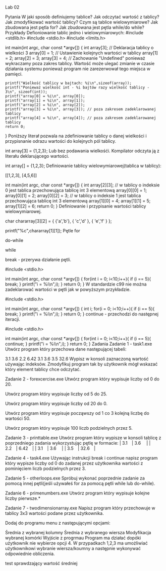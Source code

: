 Lab 02

Pytania
W jaki sposób definiujemy tablice?
Jak odczytać wartość z tablicy?
Jak zmodyfikować wartość tablicy?
Czym są tablice wielowymiarowe?
Jak zbudowana jest pętla for?
Jak zbudowana jest pętla while/do while?
Przykłady
Defioniowanie tablic jedno i wielowymiarowych:
#include <stdlib.h>
#include <stdio.h>
#include <limits.h>

int main(int argc, char const *argv[])
{
    int array[3]; // Deklaracja tablicy o wielkości 3
    array[0] = 1; // Ustawienie kolejnych wartości w tablicy
    array[1] = 2;
    array[2] = 3;
    array[3] = 4; // Zachowanie "Undefined" ponieważ wykraczamy poza zakres tablicy. Wartość może ulegać zmianie w czasie działania systemu ponieważ program nie zarezerwował tego miejsca w pamięci.
     
    printf("Wielkość tablicy w bajtach: %i\n",sizeof(array));
    printf("Ponieważ wielkość int - %i bajtów razy wielkość tablicy - 3\n", sizeof(int));
    printf("array[0] = %i\n", array[0]);
    printf("array[1] = %i\n", array[1]);
    printf("array[2] = %i\n", array[2]);
    printf("array[3] = %i\n", array[3]); // poza zakresem zadeklarowanej tablicy
    printf("array[4] = %i\n", array[4]); // poza zakresem zadeklarowanej tablicy
    return 0;
}
Poniższy literał pozwala na zdefiniowanie tablicy o danej wielkości i przypisnanie odrazu wartości do kolejnych pól tablicy.

int array[3] = {1,2,3};
Lub bez podawania wielkośći. Kompilator odczyta ją z literału deklarującego wartości.

int array[] = {1,2,3};
Definiowanie tablicy wielowymiarowej(tablica w tablicy):

[[1,2,3],
[4,5,6]]

int main(int argc, char const *argv[])
{
    int array[2][3];
    // w tablicy o indeksie 0 jest tablica przechowująca tablicę int 3 elementową
    array[0][0] = 1; 
    array[0][1] = 2;
    array[0][2] = 3;
    // w tablicy o indeksie 1 jest tablica przechowująca tablicę int 3 elementową
    array[1][0] = 4; 
    array[1][1] = 5;
    array[1][2] = 6;
    return 0;
}
Definiowanie i przypisanie wartości tablicy wielowymiarowej.

char chararray[3][2] = { {'a','b'},
                         { 'c','d' },
                         { 'e','f' } };

printf("%c",chararray[1][1]);
Pętle
for

do-while

while

break - przerywa działanie pętli.

#include <stdio.h>

int main(int argc, char const *argv[])
{
    for(int i = 0; i<10;i++){
        if (i == 5){
            break;
        }
        printf("i = %i\n",i);
    }
    return 0;
}
W standardzie c99 nie można zadeklarować wartości w pętli jak w powyższym przykładzie.

#include <stdio.h>

int main(int argc, char const *argv[])
{
    int i;
    for(i = 0; i<10;i++){
        if (i == 5){
            break;
        }
        printf("i = %i\n",i);
    }
    return 0;
}
continue - przechodzi do następnej iteracji.

#include <stdio.h>

int main(int argc, char const *argv[])
{
    for(int i = 0; i<10;i++){
        if (i == 5){
            continue;
        }
        printf("i = %i\n",i);
    }
    return 0;
}
Zadania
Zadanie 1 - task1.exe
Utwórz program który przechowa dane następującej tabeli:

3.1	3.6
2.2	6.42
3.1	3.6
3.5	32.6
Wypisz w konsoli zaznaczoną wartość używając indeksów. Zmodyfikuj program tak by użytkownik mógł wskazać który element tablicy chce odczytać.

Zadanie 2 - forexcercise.exe
Utwórz program który wypisuje liczby od 0 do 20.

Utwórz program który wypisuje liczby od 5 do 25.

Utwórz program który wypisuje liczby od 20 do 0.

Utwórz program który wypisuje począwszy od 1 co 3 kolejną liczbę do wartości 50.

Utwórz program który wypisuje 100 liczb podzielnych przez 5.

Zadanie 3 - printtable.exe
Utwórz program który wypisze w konsoli tablicę z poprzedniego zadania wykorzystując pętlę w formacie:
| 3.1 | 3.6   |
| 2.2 | 6.42 |
| 3.1 | 3.6   |
| 3.5 | 32.6 |

Zadanie 4 - task4.exe
Używając instrukcji break i continue napisz program który wypisze liczby od 0 do zadanej przez użytkownika wartości z pominięciem liczb podzielnych przez 3.

Zadanie 5 - otherloops.exe
Spróbuj wykonać poprzednie zadanie za pomocą innej pętli(jeśli używałeś for za pomocą pętli while lub do-while).

Zadanie 6 - primenumbers.exe
Utwórz program który wypisuje kolejne liczby pierwsze.*

Zadanie 7 - twodimensionarray.exe
Napisz program który przechowuje w tablicy 3x3 wartości podane przez użytkownika.

Dodaj do programu menu z następującymi opcjami:

Średnia z wybranej kolumny
Średnia z wybranego wiersza
Modyfikacja wybranej komórki
Wyjście z progrmau
Program ma działać dopóki użytkownik nie wybierze opcji 4. W przypadkach 1,2,3 ma umożliwiać użytkownikowi wybranie wiersza/koumny a następnie wykonywać odpowiednie obliczenia.

test sprawdzający wartość średniej
